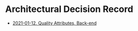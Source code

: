 <!--
SPDX-FileCopyrightText: 2022 Fluid Attacks <development@fluidattacks.com>

SPDX-License-Identifier: MPL-2.0
-->

# Architectural Decision Record

- [2021-01-12. Quality Attributes, Back-end](./2021-01-12-quality-attributes-back-end.md)
